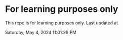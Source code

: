 # For learning purposes only
This repo is for learning purposes only.
Last updated at

Saturday, May 4, 2024 11:01:29 PM

